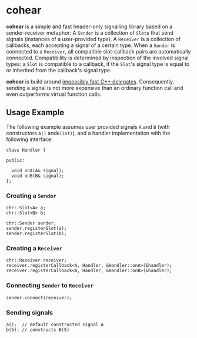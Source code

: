 <!--- vim:spell:tw=80:fo=tawn
--->
cohear
======

**cohear** is a simple and fast header-only signalling library based on a 
sender-receiver metaphor: A `Sender` is a collection of `Slot`s that send 
signals (instances of a user-provided type). A `Receiver` is a collection of 
callbacks, each accepting a signal of a certain type.  When a `Sender` is 
connected to a `Receiver`, all compatible slot-callback pairs are automatically 
connected.  Compatibility is determined by inspection of the involved signal 
types: a `Slot` is compatible to a callback, if the `Slot`'s signal type is 
equal to or inherited from the callback's signal type.

**cohear** is build around [impossibly fast C++ delegates](
http://www.codeproject.com/Articles/11015/The-Impossibly-Fast-C-Delegates).
Consequently, sending a signal is not more expensive than an ordinary function
call and even outperforms virtual function calls.

Usage Example
-------------

The following example assumes user provided signals `A` and `B` (with 
constructors `A()` and`B(int)`), and a handler implementation with the following 
interface:

    class Handler {

    public:

      void onA(A& signal);
      void onB(B& signal);
    };

### Creating a `Sender`

    chr::Slot<A> a;
    chr::Slot<B> b;

    chr::Sender sender;
    sender.registerSlot(a);
    sender.registerSlot(b);

### Creating a `Receiver`

    chr::Receiver receiver;
    receiver.registerCallback<A, Handler, &Handler::onA>(&handler);
    receiver.registerCallback<B, Handler, &Handler::onB>(&handler);

### Connecting `Sender` to `Receiver`

    sender.connect(receiver);

### Sending signals

    a();  // default constructed signal A
    b(5); // constructs B(5)

